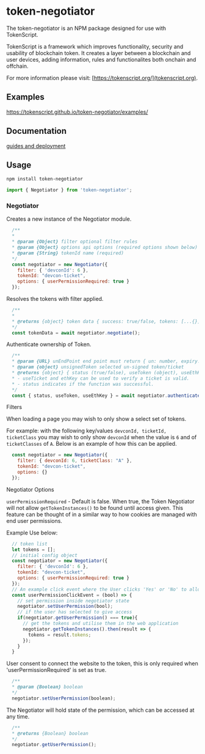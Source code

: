 # token-negotiator 

The token-negotiator is an NPM package designed for use with TokenScript. 

TokenScript is a framework which improves functionality, security and usability of blockchain token. It creates a layer between a blockchain and user devices, adding information, rules and functionalites both onchain and offchain. 

For more information please visit: [https://tokenscript.org/](tokenscript.org).

## Examples

https://tokenscript.github.io/token-negotiator/examples/

## Documentation

[guides and deployment](https://tokenscript.org/guides/Intro.html)

## Usage

```sh
npm install token-negotiator
```

```javascript
import { Negotiator } from 'token-negotiator';
```

### Negotiator

Creates a new instance of the Negotiator module. 

```javascript
  /**
  *
  * @param {Object} filter optional filter rules 
  * @param {Object} options api options (required options shown below)
  * @param {String} tokenId name (required)
  */
  const negotiator = new Negotiator({
    filter: { 'devconId': 6 },
    tokenId: "devcon-ticket",
    options: { userPermissionRequired: true }
  });
```

Resolves the tokens with filter applied.

```javascript
  /**
  *
  * @returns {object} token data { success: true/false, tokens: [...{}] }
  */
  const tokenData = await negotiator.negotiate();
```

Authenticate ownership of Token.

```javascript
  /**
  * @param {URL} unEndPoint end point must return { un: number, expiry: date }
  * @param {object} unsignedToken selected un-signed token/ticket
  * @returns {object} { status (true/false), useToken (object), useEthKey (object)
  * - useTicket and ethKey can be used to verify a ticket is valid. 
  * - status indicates if the function was successful.
  */
  const { status, useToken, useEthKey } = await negotiator.authenticate({ unEndPoint, unsignedToken });
```

Filters

When loading a page you may wish to only show a select set of tokens.

For example: with the following key/values `devconId, ticketId, ticketClass` you may wish to only show `devconId` when the value is `6` and of `ticketClasses` of `A`. Below is an example of how this can be applied.

```javascript
  const negotiator = new Negotiator({
    filter: { devconId: 6, ticketClass: "A" },
    tokenId: "devcon-ticket",
    options: {}
  });
```

Negotiator Options 

`userPermissionRequired` - Default is false. When true, the Token Negotiator will not allow `getTokenInstances()` to be found until access given. This feature can be thought of in a similar way to how cookies are managed with end user permissions. 

Example Use below:

````javascript
  // token list
  let tokens = [];
  // initial config object
  const negotiator = new Negotiator({
    filter: { 'devconId': 6 },
    tokenId: "devcon-ticket",
    options: { userPermissionRequired: true }
  });
  // An example click event where the User clicks 'Yes' or 'No' to allow access.
  const userPermissionClickEvent = (bool) => {
    // set permission inside negotiator state
    negotiator.setUserPermission(bool);
    // if the user has selected to give access
    if(negotiator.getUserPermission() === true){
      // get the tokens and utilise them in the web application
      negotiator.getTokenInstances().then(result => {
        tokens = result.tokens;
      });
    }
  }
````

User consent to connect the website to the token, this is only required when 'userPermissionRequired' is set as true.

```javascript
  /**
  * @param {Boolean} boolean 
  */
  negotiator.setUserPermission(boolean);
```

The Negotiator will hold state of the permission, which can be accessed at any time. 

```javascript
  /**
  * @returns {Boolean} boolean
  */
  negotiator.getUserPermission();
```

